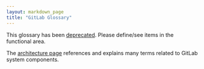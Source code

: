 ```yaml
---
layout: markdown_page
title: "GitLab Glossary"
---
```


This glossary has been [deprecated](https://gitlab.com/gitlab-com/www-gitlab-com/issues/1731). Please define/see items in the functional area.

The [architecture page](https://docs.gitlab.com/ee/development/architecture.html) references and explains many terms related to GitLab system components.
